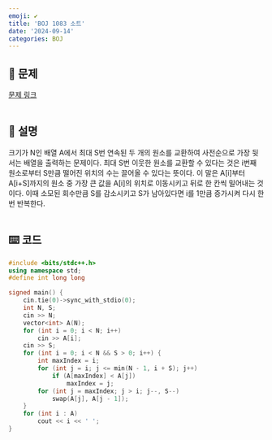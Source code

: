```yaml
---
emoji: ✔️
title: 'BOJ 1083 소트'
date: '2024-09-14'
categories: BOJ
---
```

## 📝 문제
[문제 링크](https://boj.kr/1083)
<br/><br/>

## 📖 설명
크기가 N인 배열 A에서 최대 S번 연속된 두 개의 원소를 교환하여 사전순으로 가장 뒷서는 배열을 출력하는 문제이다. 최대 S번 이웃한 원소를 교환할 수 있다는 것은 i번째 원소로부터 S만큼 떨어진 위치의 수는 끌어올 수 있다는 뜻이다. 이 말은 A[i]부터 A[i+S]까지의 원소 중 가장 큰 값을 A[i]의 위치로 이동시키고 뒤로 한 칸씩 밀어내는 것이다. 이때 소모된 회수만큼 S를 감소시키고 S가 남아있다면 i를 1만큼 증가시켜 다시 한 번 반복한다.
<br/><br/>

## ⌨️ 코드
```cpp
#include <bits/stdc++.h>
using namespace std;
#define int long long

signed main() {
    cin.tie(0)->sync_with_stdio(0);
    int N, S;
    cin >> N;
    vector<int> A(N);
    for (int i = 0; i < N; i++)
        cin >> A[i];
    cin >> S;
    for (int i = 0; i < N && S > 0; i++) {
        int maxIndex = i;
        for (int j = i; j <= min(N - 1, i + S); j++)
            if (A[maxIndex] < A[j])
                maxIndex = j;
        for (int j = maxIndex; j > i; j--, S--)
            swap(A[j], A[j - 1]);
    }
    for (int i : A)
        cout << i << ' ';
}
```

```toc
```